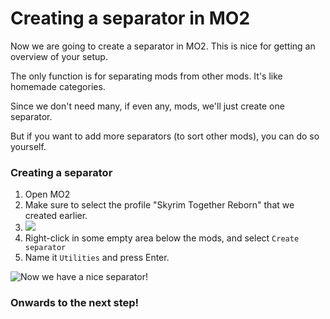 # Creating a separator in MO2

Now we are going to create a separator in MO2. This is nice for getting an overview of your setup.

The only function is for separating mods from other mods. It's like homemade categories.

Since we don't need many, if even any, mods, we'll just create one separator.

But if you want to add more separators (to sort other mods), you can do so yourself.

### Creating a separator

1. Open MO2
2. Make sure to select the profile "Skyrim Together Reborn" that we created earlier.
3. ![](https://shx.is/5BiQKJGiF.png)
4. Right-click in some empty area below the mods, and select `Create separator`
5. Name it `Utilities` and press Enter.

![Now we have a nice separator!](https://shx.is/5BiRamd9b.gif)

### Onwards to the next step!
